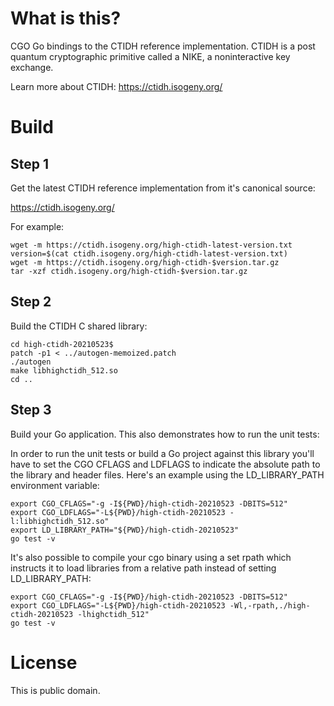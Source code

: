 
What is this?
=============

CGO Go bindings to the CTIDH reference implementation.
CTIDH is a post quantum cryptographic primitive called a NIKE,
a noninteractive key exchange.

Learn more about CTIDH: https://ctidh.isogeny.org/


Build
=====

Step 1
------

Get the latest CTIDH reference implementation from it's canonical source:

https://ctidh.isogeny.org/

For example:

```
wget -m https://ctidh.isogeny.org/high-ctidh-latest-version.txt
version=$(cat ctidh.isogeny.org/high-ctidh-latest-version.txt)
wget -m https://ctidh.isogeny.org/high-ctidh-$version.tar.gz
tar -xzf ctidh.isogeny.org/high-ctidh-$version.tar.gz
```

Step 2
------

Build the CTIDH C shared library:

```
cd high-ctidh-20210523$
patch -p1 < ../autogen-memoized.patch
./autogen
make libhighctidh_512.so
cd ..
```

Step 3
------

Build your Go application. This also demonstrates how to run the unit tests:

In order to run the unit tests or build a Go project against this library
you'll have to set the CGO CFLAGS and LDFLAGS to indicate the absolute path
to the library and header files. Here's an example using the LD_LIBRARY_PATH
environment variable:

```
export CGO_CFLAGS="-g -I${PWD}/high-ctidh-20210523 -DBITS=512"
export CGO_LDFLAGS="-L${PWD}/high-ctidh-20210523 -l:libhighctidh_512.so"
export LD_LIBRARY_PATH="${PWD}/high-ctidh-20210523"
go test -v
```

It's also possible to compile your cgo binary using a set rpath which
instructs it to load libraries from a relative path instead of setting
LD_LIBRARY_PATH:

```
export CGO_CFLAGS="-g -I${PWD}/high-ctidh-20210523 -DBITS=512"
export CGO_LDFLAGS="-L${PWD}/high-ctidh-20210523 -Wl,-rpath,./high-ctidh-20210523 -lhighctidh_512"
go test -v
```


License
=======

This is public domain.
